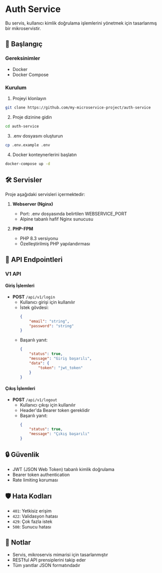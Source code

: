 # Auth Service

Bu servis, kullanıcı kimlik doğrulama işlemlerini yönetmek için tasarlanmış bir mikroservistir.

## 🚀 Başlangıç

### Gereksinimler

- Docker
- Docker Compose

### Kurulum

1. Projeyi klonlayın
```bash
git clone https://github.com/my-microservice-project/auth-service
```

2. Proje dizinine gidin
```bash
cd auth-service
```

3. .env dosyasını oluşturun
```bash
cp .env.example .env
```

4. Docker konteynerlerini başlatın
```bash
docker-compose up -d
```

## 🛠 Servisler

Proje aşağıdaki servisleri içermektedir:

1. **Webserver (Nginx)**
    - Port: .env dosyasında belirtilen WEBSERVICE_PORT
    - Alpine tabanlı hafif Nginx sunucusu

2. **PHP-FPM**
    - PHP 8.3 versiyonu
    - Özelleştirilmiş PHP yapılandırması

## 🔑 API Endpointleri

### V1 API

#### Giriş İşlemleri
- **POST** `/api/v1/login`
    - Kullanıcı girişi için kullanılır
    - İstek gövdesi:
      ```json
      {
          "email": "string",
          "password": "string"
      }
      ```
    - Başarılı yanıt:
      ```json
      {
          "status": true,
          "message": "Giriş başarılı",
          "data": {
              "token": "jwt_token"
          }
      }
      ```

#### Çıkış İşlemleri
- **POST** `/api/v1/logout`
    - Kullanıcı çıkışı için kullanılır
    - Header'da Bearer token gereklidir
    - Başarılı yanıt:
      ```json
      {
          "status": true,
          "message": "Çıkış başarılı"
      }
      ```

## 🔒 Güvenlik

- JWT (JSON Web Token) tabanlı kimlik doğrulama
- Bearer token authentication
- Rate limiting koruması

## 🛡 Hata Kodları

- `401`: Yetkisiz erişim
- `422`: Validasyon hatası
- `429`: Çok fazla istek
- `500`: Sunucu hatası

## 📝 Notlar

- Servis, mikroservis mimarisi için tasarlanmıştır
- RESTful API prensiplerini takip eder
- Tüm yanıtlar JSON formatındadır

